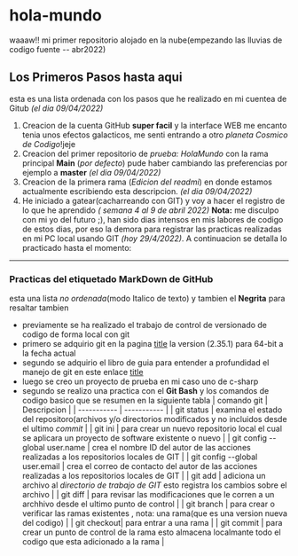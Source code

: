 # hola-mundo
waaaw!! mi primer repositorio alojado en la nube(empezando las lluvias de codigo fuente *--* abr2022)
## Los Primeros Pasos hasta aqui
esta es una lista ordenada con los pasos que he realizado en mi cuentea de Gitub *(el dia 09/04/2022)* 
1. Creacion de la cuenta GitHub **super facil** y la interface WEB me encanto tenia unos efectos galacticos, me senti entrando a otro *planeta Cosmico de Codigo*!jeje
2. Creacion del primer repositorio de *prueba: HolaMundo* con la rama principal **Main** (*por defecto*) pude haber cambiando las preferencias por ejemplo a **master** *(el dia 09/04/2022)*
3. Creacion de la primera rama (*Edicion del readmi*) en donde estamos actualmente escribiendo esta descripcion. *(el dia 09/04/2022)*
4. He iniciado a gatear(cacharreando con GIT) y voy a hacer el registro de lo que he aprendido *( semana 4 al 9 de abril 2022)* **Nota:** me disculpo con mi yo del futuro ;), han sido dias intensos en mis labores de codigo de estos dias, por eso la demora para registrar las practicas realizadas en mi PC local usando GIT *(hoy 29/4/2022)*. A continuacion se detalla lo practicado hasta el momento:
---
### Practicas del etiquetado MarkDown de GitHub
esta una lista *no ordenada*(modo Italico de texto) y tambien el **Negrita** para resaltar tambien
- previamente se ha realizado el trabajo de control de versionado de codigo de forma local con git
- primero se adquirio git en la pagina [title](https://git-scm.com/download/win)  la version (2.35.1) para 64-bit a la fecha actual
- segundo se adquirio el libro de guia para entender a profundidad el manejo de git en este enlace [title](https://git-scm.com/book/en/v2)
- luego se creo un proyecto de prueba en mi caso uno de c-sharp 
- segundo se realizo una practica con el **Git Bash** y los comandos de codigo basico que se resumen en la siguiente tabla
| comando git | Descripcion |
| ----------- | ----------- |
| git status  | examina el estado del repositoro(archivos y/o directorios modificados y no incluidos desde el ultimo *commit* |
| git ini     | para crear un nuevo repositorio local el cual se aplicara un proyecto de software existente o nuevo |
| git config --global user.name | crea el nombre ID del autor de las acciones realizadas a los repositorios locales de GIT |
| git config --global user.email | crea el correo de contacto del autor de las acciones realizadas a los repositorios locales de GIT |
| git add     | adiciona un archivo al *directorio de trabajo de GIT* esto registra los cambios sobre el archivo |
| git diff    | para revisar las modificaciones que le corren a un archhivo desde el ultimo punto de control |
| git branch  | para crear o verificar las ramas existentes , nota: una rama(que es una version nueva del codigo) |
| git checkout| para entrar a una rama |
| git commit  | para crear un punto de control de la rama esto almacena localmante todo el codigo que esta adicionado a la rama |
